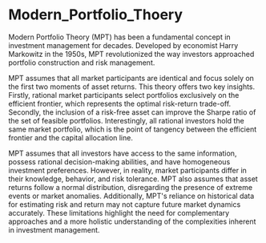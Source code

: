 # Modern_Portfolio_Thoery

Modern Portfolio Theory (MPT) has been a fundamental concept in investment management for decades. 
Developed by economist Harry Markowitz in the 1950s, MPT revolutionized the way investors approached portfolio construction and risk management.

MPT assumes that all market participants are identical and focus solely on the first two moments of asset returns. 
This theory offers two key insights. Firstly, rational market participants select portfolios exclusively on the efficient frontier, which represents the optimal risk-return trade-off. 
Secondly, the inclusion of a risk-free asset can improve the Sharpe ratio of the set of feasible portfolios. Interestingly, all rational investors hold the same market portfolio, which is the point of tangency between the efficient frontier and the capital allocation line.

MPT assumes that all investors have access to the same information, possess rational decision-making abilities, and have homogeneous investment preferences. However, in reality, market participants differ in their knowledge, behavior, and risk tolerance. 
MPT also assumes that asset returns follow a normal distribution, disregarding the presence of extreme events or market anomalies. Additionally, MPT's reliance on historical data for estimating risk and return may not capture future market dynamics accurately. These limitations highlight the need for complementary approaches and a more holistic understanding of the complexities inherent in investment management.
